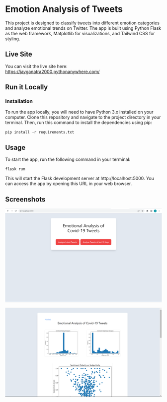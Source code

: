 # Emotion Analysis of Tweets

This project is designed to classify tweets into different emotion categories and analyze emotional trends on Twitter. The app is built using Python Flask as the web framework, Matplotlib for visualizations, and Tailwind CSS for styling.

## Live Site

You can visit the live site here: https://jayganatra2000.pythonanywhere.com/

## Run it Locally

### Installation

To run the app locally, you will need to have Python 3.x installed on your computer. Clone this repository and navigate to the project directory in your terminal. Then, run this command to install the dependencies using pip:
```
pip install -r requirements.txt
```

## Usage

To start the app, run the following command in your terminal:

```
flask run
```

This will start the Flask development server at http://localhost:5000. You can access the app by opening this URL in your web browser.

## Screenshots

![Screenshot](https://github.com/GanatraJay2000/Emotion-Detection-in-Real-Time-Tweets/blob/main/static/screenshot.png)

![Screenshot](https://github.com/GanatraJay2000/Emotion-Detection-in-Real-Time-Tweets/blob/main/static/screenshot2.png)
